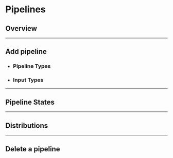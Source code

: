 # Pipelines

## Overview

---

## Add pipeline

- ### Pipeline Types
- ### Input Types

---

## Pipeline States

---

## Distributions

---

## Delete a pipeline